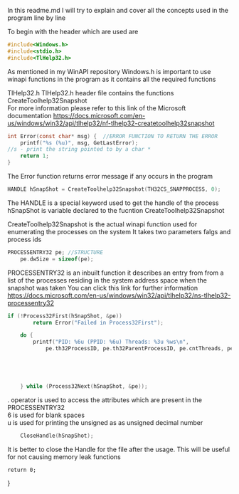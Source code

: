 In this readme.md I will try to explain and cover all the concepts used in the program line by line 

To begin with the header which are used are 
````C
#include<Windows.h>
#include<stdio.h>
#include<TlHelp32.h>
````

As mentioned in my WinAPI repository Windows.h is important to use winapi functions in the program as it contains all the required functions 

TlHelp32.h
TlHelp32.h header file contains the functions CreateToolhelp32Snapshot <br>
For more information please refer to this link of the Microsoft documentation
https://docs.microsoft.com/en-us/windows/win32/api/tlhelp32/nf-tlhelp32-createtoolhelp32snapshot

````C
int Error(const char* msg) {  //ERROR FUNCTION TO RETURN THE ERROR
	printf("%s (%u)", msg, GetLastError);
//s - print the string pointed to by a char *
	return 1;
}

````
The Error function returns error message if any occurs in the program 

````C
HANDLE hSnapShot = CreateToolhelp32Snapshot(TH32CS_SNAPPROCESS, 0);
````
The HANDLE is a special keyword used to get the handle of the process 
hSnapShot is variable declared to the fucntion CreateToolhelp32Snapshot

CreateToolhelp32Snapshot is the actual winapi function used for enumerating the processes on the system 
It takes two parameters falgs and process ids

````C
PROCESSENTRY32 pe; //STRUCTURE 
	pe.dwSize = sizeof(pe);
````

PROCESSENTRY32 is an inbuilt function it describes an entry from from a list of the processes residing in the system address space when the snapshot was taken
You can click this link for further information
https://docs.microsoft.com/en-us/windows/win32/api/tlhelp32/ns-tlhelp32-processentry32

````C
if (!Process32First(hSnapShot, &pe))
		return Error("Failed in Process32First");

	do {
		printf("PID: %6u (PPID: %6u) Threads: %3u %ws\n", 
			pe.th32ProcessID, pe.th32ParentProcessID, pe.cntThreads, pe.szExeFile);





	} while (Process32Next(hSnapShot, &pe));
````
. operator is used to access the attributes which are present in the PROCESSENTRY32 <br>
6 is used for blank spaces <br>
u is used for printing the unsigned as as unsigned decimal number <br>
````C
	CloseHandle(hSnapShot); 
````
It is better to close the Handle for the file after the usage. This will be useful for not causing memory leak functions 

	return 0;
}
